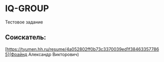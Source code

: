 # IQ-GROUP 
Тестовое задание

## Соискатель:
[https://tyumen.hh.ru/resume/4a052802ff0b73c3370039ed1f384633577865](Фрайнд Александр Викторович)